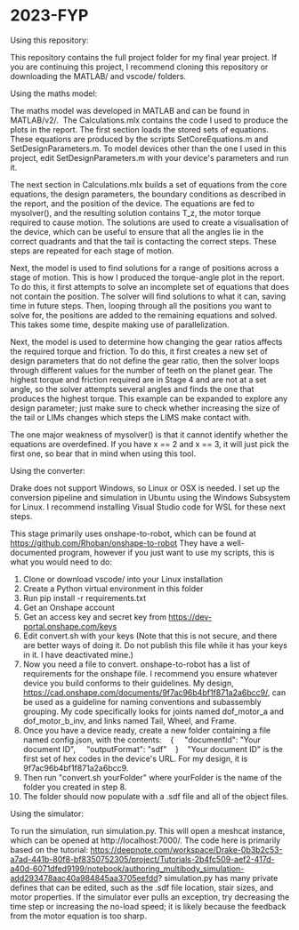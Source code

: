 # 2023-FYP

Using this repository:

This repository contains the full project folder for my final year project. If you are continuing this project, I recommend cloning this repository or downloading the MATLAB/ and vscode/ folders.

Using the maths model:

The maths model was developed in MATLAB and can be found in MATLAB/v2/.  The Calculations.mlx contains the code I used to produce the plots in the report. The first section loads the stored sets of equations. These equations are produced by the scripts SetCoreEquations.m and SetDesignParameters.m.
To model devices other than the one I used in this project, edit SetDesignParameters.m with your device's parameters and run it.

The next section in Calculations.mlx builds a set of equations from the core equations, the design parameters, the boundary conditions as described in the report, and the position of the device. The equations are fed to mysolver(), and the resulting solution contains T_z, the motor torque required to cause motion.
The solutions are used to create a visualisation of the device, which can be useful to ensure that all the angles lie in the correct quadrants and that the tail is contacting the correct steps. These steps are repeated for each stage of motion.

Next, the model is used to find solutions for a range of positions across a stage of motion. This is how I produced the torque-angle plot in the report. To do this, it first attempts to solve an incomplete set of equations that does not contain the position. The solver will find solutions to what it can, saving time in future steps.
Then, looping through all the positions you want to solve for, the positions are added to the remaining equations and solved. This takes some time, despite making use of parallelization.

Next, the model is used to determine how changing the gear ratios affects the required torque and friction. To do this, it first creates a new set of design parameters that do not define the gear ratio, then the solver loops through different values for the number of teeth on the planet gear. The highest torque and friction required are in Stage 4 and are not at a set angle, so the solver attempts several angles and finds the one that produces the highest torque.
This example can be expanded to explore any design parameter; just make sure to check whether increasing the size of the tail or LIMs changes which steps the LIMS make contact with.

The one major weakness of mysolver() is that it cannot identify whether the equations are overdefined. If you have x == 2 and x == 3, it will just pick the first one, so bear that in mind when using this tool.

Using the converter:

Drake does not support Windows, so Linux or OSX is needed. I set up the conversion pipeline and simulation in Ubuntu using the Windows Subsystem for Linux. I recommend installing Visual Studio code for WSL for these next steps.

This stage primarily uses onshape-to-robot, which can be found at https://github.com/Rhoban/onshape-to-robot
They have a well-documented program, however if you just want to use my scripts, this is what you would need to do:
1. Clone or download vscode/ into your Linux installation
2. Create a Python virtual environment in this folder
3. Run pip install -r requirements.txt
4. Get an Onshape account
5. Get an access key and secret key from https://dev-portal.onshape.com/keys
6. Edit convert.sh with your keys (Note that this is not secure, and there are better ways of doing it. Do not publish this file while it has your keys in it. I have deactivated mine.)
7. Now you need a file to convert. onshape-to-robot has a list of requirements for the onshape file. I recommend you ensure whatever device you build conforms to their guidelines. My design, https://cad.onshape.com/documents/9f7ac96b4bf1f871a2a6bcc9/, can be used as a guideline for naming conventions and subassembly grouping. My code specifically looks for joints named dof_motor_a and dof_motor_b_inv, and links named Tail, Wheel, and Frame.
8. Once you have a device ready, create a new folder containing a file named config.json, with the contents:
   {
    "documentId": "Your document ID",
    "outputFormat": "sdf"
   }
   "Your document ID" is the first set of hex codes in the device's URL. For my design, it is 9f7ac96b4bf1f871a2a6bcc9.
9. Then run "convert.sh yourFolder" where yourFolder is the name of the folder you created in step 8.
10. The folder should now populate with a .sdf file and all of the object files.

Using the simulator:

To run the simulation, run simulation.py. This will open a meshcat instance, which can be opened at http://localhost:7000/. The code here is primarily based on the tutorial: https://deepnote.com/workspace/Drake-0b3b2c53-a7ad-441b-80f8-bf8350752305/project/Tutorials-2b4fc509-aef2-417d-a40d-6071dfed9199/notebook/authoring_multibody_simulation-add293478aac40a984845aa3705eefdd?
simulation.py has many private defines that can be edited, such as the .sdf file location, stair sizes, and motor properties.
If the simulator ever pulls an exception, try decreasing the time step or increasing the no-load speed; it is likely because the feedback from the motor equation is too sharp.
